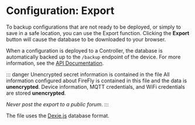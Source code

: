 # Configuration: Export

To backup configurations that are not ready to be deployed, or simply to save in a safe location, you can use the Export function.  Clicking the **Export** button will cause the database to be downloaded to your browser.

When a configuration is deployed to a Controller, the database is automatically backed up to the `/backup` endpoint of the device.  For more information, see the [API Documentation](/controller/software/controller/api_reference).


::: danger Unencrypted secret information is contained in the file
All information configured about FireFly is contained in this file and the data is **unencrypted**.  Device information, MQTT credentials, and WiFi credentials are stored **unencrypted**.  

*Never post the export to a public forum*.
:::

The file uses the [Dexie.js](https://dexie.org/docs/ExportImport/dexie-export-import) database format.